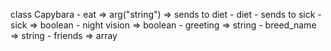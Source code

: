class Capybara
	- eat => arg("string") => sends to diet
	- diet - sends to sick
	- sick => boolean 
	- night vision => boolean
	- greeting => string
	- breed_name => string
	- friends => array